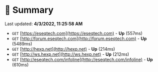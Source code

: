 # 📖 Summary
Last updated: **4/3/2022, 11:25:58 AM**

- `GET` [https://eseqtech.com](https://eseqtech.com) - **Up** (557ms)
- `GET` [http://forum.eseqtech.com](http://forum.eseqtech.com) - **Up** (5489ms)
- `GET` [http://hexp.net](http://hexp.net) - **Up** (214ms)
- `GET` [http://ws.hexp.net](http://ws.hexp.net) - **Up** (212ms)
- `GET` [http://eseqtech.com/infoline](http://eseqtech.com/infoline) - **Up** (610ms)
